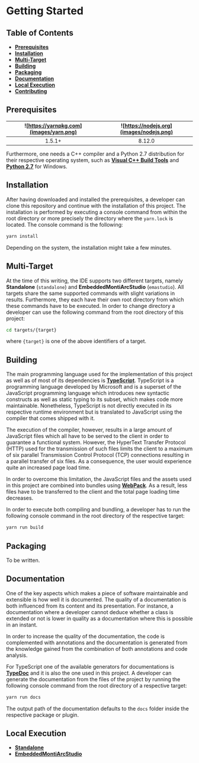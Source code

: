# Getting Started

## Table of Contents
* [**Prerequisites**](#prerequisites)
* [**Installation**](#installation)
* [**Multi-Target**](#multi-target)
* [**Building**](#building)
* [**Packaging**](#packaging)
* [**Documentation**](#documentation)
* [**Local Execution**](#local-execution)
* [**Contributing**](Contributing.md)

## Prerequisites
| ![https://yarnpkg.com](images/yarn.png) | ![https://nodejs.org](images/nodejs.png) |
| :----: | :-----: |
| 1.5.1+ | 8.12.0 |

Furthermore, one needs a C++ compiler and a Python 2.7 distribution for their
respective operating system, such as
[**Visual C++ Build Tools**](https://www.visualstudio.com/downloads/#build-tools-for-visual-studio-2017) and
[**Python 2.7**](https://www.python.org/downloads) for Windows.

## Installation
After having downloaded and installed the prerequisites, a developer can clone this repository
and continue with the installation of this project. The installation is performed by executing
a console command from within the root directory or more precisely the directory where the
`yarn.lock` is located. The console command is the following:

```bash
yarn install
```

Depending on the system, the installation might take a few minutes.

## Multi-Target
At the time of this writing, the IDE supports two different targets, namely **Standalone**
(`standalone`) and **EmbeddedMontiArcStudio** (`emastudio`). All targets share the same
supported commands with slight variations in results. Furthermore, they each have their
own root directory from which these commands have to be executed. In order to change
directory a developer can use the following command from the root directory of this
project:

```bash
cd targets/{target}
```

where `{target}` is one of the above identifiers of a target.

## Building
The main programming language used for the implementation of this project as well as of most of
its dependencies is [**TypeScript**](https://www.typescriptlang.org). TypeScript is a
programming language developed by Microsoft and is a superset of the JavaScript programming
language which introduces new syntactic constructs as well as static typing to its subset,
which makes code more maintainable. Nonetheless, TypeScript is not directly executed in its
respective runtime environment but is translated to JavaScript using the compiler that comes
shipped with it. 

The execution of the compiler, however, results in a large amount of JavaScript files which
all have to be served to the client in order to guarantee a functional system. However, the
HyperText Transfer Protocol (HTTP) used for the transmission of such files limits the client
to a maximum of six parallel Transmission Control Protocol (TCP) connections resulting in a
parallel transfer of six files. As a consequence, the user would experience quite an
increased page load time.

In order to overcome this limitation, the JavaScript files and the assets used in this
project are combined into bundles using [**WebPack**](https://webpack.js.org/). As a result,
less files have to be transferred to the client and the total page loading time decreases.

In order to execute both compiling and bundling, a developer has to run the following console
command in the root directory of the respective target:

```bash
yarn run build
```

## Packaging
To be written.

## Documentation
One of the key aspects which makes a piece of software maintainable and extensible is how well
it is documented. The quality of a documentation is both influenced from its content and its
presentation. For instance, a documentation where a developer cannot deduce whether a class
is extended or not is lower in quality as a documentation where this is possible in an instant.

In order to increase the quality of the documentation, the code is complemented with
annotations and the documentation is generated from the knowledge gained from the combination
of both annotations and code analysis.

For TypeScript one of the available generators for documentations is
[**TypeDoc**](http://typedoc.org/) and it is also the one used in this project. A developer
can generate the documentation from the files of the project by running the following console
command from the root directory of a respective target:

```bash
yarn run docs
```

The output path of the documentation defaults to the `docs` folder inside the respective
package or plugin.

## Local Execution
* [**Standalone**](../targets/standalone/doc/GettingStarted.md#local-execution)
* [**EmbeddedMontiArcStudio**](../targets/emastudio/doc/GettingStarted.md#local-execution)